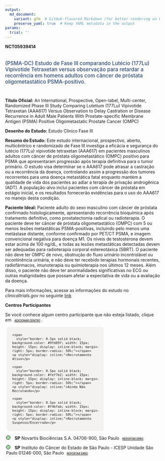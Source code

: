 ```yaml
---
output: 
  md_document:
    variant: gfm  # GitHub-flavored Markdown (for better rendering on GitHub)
    preserve_yaml: true  # Keep YAML metadata in the output
params:
  trial: ''
---
```


<script async src="https://scripts.simpleanalyticscdn.com/latest.js"></script>

**NCT05939414**

<div style="padding: 5px 5px 5px 0px; font-size: 1.20em; font-weight: 500; color: #2E4A7F; text-align: left; margin-bottom: 20px">

(PSMA-DC) Estudo de Fase III comparando Lutécio (177Lu) Vipivotide
Tetraxetan versus observação para retardar a recorrência em homens
adultos com câncer de próstata oligometastático PSMA-positivo.

</div>

**Título Oficial:** An International, Prospective, Open-label,
Multi-center, Randomized Phase III Study Comparing Lutetium (177Lu)
Vipivotide Tetraxetan (AAA617) Versus Observation to Delay Castration or
Disease Recurrence in Adult Male Patients With Prostate-specific
Membrane Antigen (PSMA) Positive Oligometastatic Prostate Cancer (OMPC)

**Desenho do Estudo:** Estudo Clinico Fase III

**Resumo do Estudo:** Este estudo internacional, prospectivo, aberto,
multicêntrico e randomizado de Fase III investiga a eficácia e segurança
do lutécio (177Lu) vipivotide tetraxetan (AAA617) em pacientes
masculinos adultos com câncer de próstata oligometastático (OMPC)
positivo para PSMA que apresentaram progressão após terapia definitiva
para o tumor primário. O estudo visa determinar se o AAA617 pode atrasar
a castração ou a recorrência da doença, controlando assim a progressão
dos tumores recorrentes para uma doença metastática fatal enquanto
mantém a qualidade de vida dos pacientes ao adiar a terapia de privação
androgênica (ADT). A população-alvo inclui pacientes com câncer de
próstata em estágio inicial, e os resultados fornecerão evidências para
o uso do AAA617 no manejo desta condição.

**Paciente Ideal:** Paciente adulto do sexo masculino com câncer de
próstata confirmado histologicamente, apresentando recorrência
bioquímica após tratamento definitivo, como prostatectomia radical ou
radioterapia. O paciente deve ter câncer de próstata oligometastático
(OMPC) com 5 ou menos lesões metastáticas PSMA-positivas, incluindo pelo
menos uma metástase distante, conforme confirmado por PET/CT PSMA, e
imagem convencional negativa para doença M1. Os níveis de testosterona
devem estar acima de 100 ng/dL, e todas as lesões metastáticas
detectadas devem ser adequadas para radioterapia corporal estereotáxica
(SBRT). O paciente não deve ter OMPC de novo, obstrução do fluxo
urinário incontrolável ou incontinência urinária, e não deve ter
recebido terapias hormonais recentes, radiofármacos, imunoterapia ou
quimioterapia nos últimos 12 meses. Além disso, o paciente não deve ter
anormalidades significativas no ECG ou outras malignidades que possam
afetar a expectativa de vida ou a avaliação da doença.

Para mais informações, acesse as informações do estudo no
*clinicaltrials.gov* no seguinte
[link](https://clinicaltrials.gov/ct2/show/NCT05939414)

**Centros Participantes**

Se você conhece algum centro participante que não esteja listado, clique
em
<span style="color: #2E4A7F; margin-left: 2px; padding: 4px; background-color: #f3f2f1; border-radius: 8px; font-weight: 500; font-size: 0.6em"><a
href="https://cancertrialsbr.shinyapps.io/formsapp?study_nct_id=NCT05939414&amp;location_id=N%2FA&amp;location_full_name=N%2FA&amp;form_type=Adicionar%20Centro"
target="_blank">ADICIONAR CENTRO</a></span>.

<div style="margin-bottom: 8px; margin-left: 5px; padding: 8px; max-width: 300px; background-color: #f3f2f1; border-radius: 8px; font-size: 0.9em">

<div style="margin-left: 10px;">

    <span 
      style="border: 0.5px solid black; background-color: #9fd89f; width: 15px; height: 15px; display: inline-block; margin-right: 5px; border-radius: 50%;"></span>
    <p style="display: inline;">Recrutamento Ativo</p>

</div>

<div style="margin-left: 10px;">

    <span 
      style="border: 0.5px solid black; background-color: #fef7b2; width: 15px; height: 15px; display: inline-block; margin-right: 5px; border-radius: 50%;"></span>
    <p style="display: inline;">Ainda Não Recrutando</p>

</div>

<div style="margin-left: 10px;">

    <span 
      style="border: 0.5px solid black; background-color: #f4bfab; width: 15px; height: 15px; display: inline-block; margin-right: 5px; border-radius: 50%;"></span>
    <p style="display: inline;">Recrutamento Suspenso/Encerrado</p>

</div>

</div>

<div style="margin: 3px;">

<span style="border: 0.5px solid black; display: inline-block; width: 12px; height: 12px; border-radius: 50%; margin-right: 10px; padding-bottom: 0px; background-color: #9fd89f;"></span>
<b>SP</b> Novartis Biociências S.A. 04706-900, São Paulo
<span style="color: #2E4A7F; margin-left: 2px; padding: 4px; background-color: #f3f2f1; border-radius: 8px; font-weight: 500; font-size: 0.6em"><a
href="https://cancertrialsbr.shinyapps.io/formsapp?study_nct_id=NCT05939414&amp;location_id=NOVARTISINVESTIGATIVESITESAOPAULOSP01246000BRAZIL&amp;location_full_name=Novartis%20Bioci%C3%AAncias%20S.A.%2C%2004706-900%2C%20S%C3%A3o%20Paulo&amp;form_type=Reportar%20Erro"
target="_blank">REPORTAR ERRO</a></span>

</div>

<div style="margin: 3px;">

<span style="border: 0.5px solid black; display: inline-block; width: 12px; height: 12px; border-radius: 50%; margin-right: 10px; padding-bottom: 0px; background-color: #9fd89f;"></span>
<b>SP</b> Instituto do Câncer do Estado de São Paulo - ICESP Unidade São
Paulo 01246-000, São Paulo
<span style="color: #2E4A7F; margin-left: 2px; padding: 4px; background-color: #f3f2f1; border-radius: 8px; font-weight: 500; font-size: 0.6em"><a
href="https://cancertrialsbr.shinyapps.io/formsapp?study_nct_id=NCT05939414&amp;location_id=X20250602121127963NCT05939414&amp;location_full_name=Instituto%20do%20C%C3%A2ncer%20do%20Estado%20de%20S%C3%A3o%20Paulo%20-%20ICESP%20Unidade%20S%C3%A3o%20Paulo%2C%2001246-000%2C%20S%C3%A3o%20Paulo&amp;form_type=Reportar%20Erro"
target="_blank">REPORTAR ERRO</a></span>

</div>
